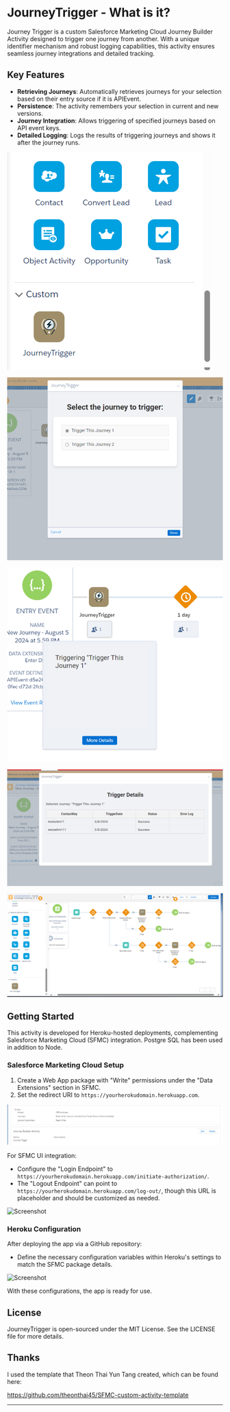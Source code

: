 # JourneyTrigger - What is it?

Journey Trigger is a custom Salesforce Marketing Cloud Journey Builder Activity designed to trigger one journey from another. With a unique identifier mechanism and robust logging capabilities, this activity ensures seamless journey integrations and detailed tracking.

## Key Features

- **Retrieving Journeys**: Automatically retrieves journeys for your selection based on their entry source if it is APIEvent.
- **Persistence**: The activity remembers your selection in current and new versions.
- **Journey Integration**: Allows triggering of specified journeys based on API event keys.
- **Detailed Logging**: Logs the results of triggering journeys and shows it after the journey runs.

![Screenshot](/app_images/4.png)

![Screenshot](/app_images/6.png)

![Screenshot](/app_images/2.png)

![Screenshot](/app_images/3.png)

![Screenshot](/app_images/5.png)

## Getting Started

This activity is developed for Heroku-hosted deployments, complementing Salesforce Marketing Cloud (SFMC) integration. Postgre SQL has been used in addition to Node.

### Salesforce Marketing Cloud Setup

1. Create a Web App package with "Write" permissions under the "Data Extensions" section in SFMC.
2. Set the redirect URI to `https://yourherokudomain.herokuapp.com`.
   
![Screenshot](/app_images/7.png)

For SFMC UI integration:

- Configure the "Login Endpoint" to `https://yourherokudomain.herokuapp.com/initiate-authorization/`.
- The "Logout Endpoint" can point to `https://yourherokudomain.herokuapp.com/log-out/`, though this URL is placeholder and should be customized as needed.

![Screenshot](/instruction_images/sfmc.jpg)

### Heroku Configuration

After deploying the app via a GitHub repository:

- Define the necessary configuration variables within Heroku's settings to match the SFMC package details.

![Screenshot](/instruction_images/heroku.png)

With these configurations, the app is ready for use.

## License

JourneyTrigger is open-sourced under the MIT License. See the LICENSE file for more details.

## Thanks

I used the template that Theon Thai Yun Tang created, which can be found here:

https://github.com/theonthai45/SFMC-custom-activity-template

---
